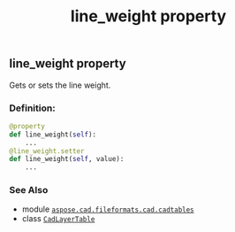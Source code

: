 ﻿---
title: line_weight property
second_title: Aspose.CAD for Python via .NET API References
description: 
type: docs
weight: 160
url: /python-net/aspose.cad.fileformats.cad.cadtables/cadlayertable/line_weight/
is_root: false
---

## line_weight property


Gets or sets the line weight.
### Definition:
```python
@property
def line_weight(self):
    ...
@line_weight.setter
def line_weight(self, value):
    ...
```

### See Also
* module [`aspose.cad.fileformats.cad.cadtables`](../../)
* class [`CadLayerTable`](/cad/python-net/aspose.cad.fileformats.cad.cadtables/cadlayertable)
